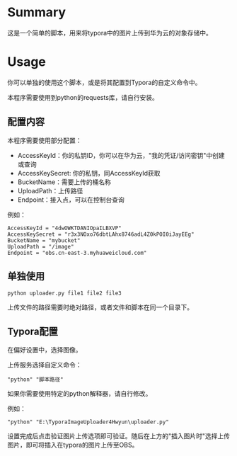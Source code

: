 # Summary

这是一个简单的脚本，用来将typora中的图片上传到华为云的对象存储中。

# Usage

你可以单独的使用这个脚本，或是将其配置到Typora的自定义命令中。

本程序需要使用到python的requests库，请自行安装。

## 配置内容

本程序需要使用部分配置：

* AccessKeyId：你的私钥ID，你可以在华为云，"我的凭证/访问密钥"中创建或查询
* AccessKeySecret: 你的私钥，同AccessKeyId获取
* BucketName：需要上传的桶名称
* UploadPath：上传路径
* Endpoint：接入点，可以在控制台查询

例如：

```
AccessKeyId = "4dwOWKTDANIOpaILBXVP"
AccessKeySecret = "r3x3NOxo76dbtLAhx8746adL4Z0kPOI0iJayEEg"
BucketName = "mybucket" 
UploadPath = "/image"
Endpoint = "obs.cn-east-3.myhuaweicloud.com"
```

## 单独使用

```
python uploader.py file1 file2 file3
```

上传文件的路径需要时绝对路径，或者文件和脚本在同一个目录下。

## Typora配置

在偏好设置中，选择图像。

上传服务选择自定义命令：

```
"python" "脚本路径"
```

如果你需要使用特定的python解释器，请自行修改。

例如：

```
"python" "E:\TyporaImageUploader4Hwyun\uploader.py"
```

设置完成后点击验证图片上传选项即可验证。随后在上方的"插入图片时"选择上传图片，即可将插入在typora的图片上传至OBS。

